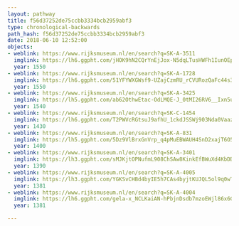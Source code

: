 ```yaml
---
layout: pathway
title: f56d37252de75ccbb3334bcb2959abf3
type: chronological-backwards
path_hash: f56d37252de75ccbb3334bcb2959abf3
date: 2018-06-10 12:52:00
objects:
- weblink: https://www.rijksmuseum.nl/en/search?q=SK-A-3511
  imglink: https://lh6.ggpht.com/jHOK9hN2CQrYnEjJox-N5dqLTusHWFh1IunOEpXvLDGbg_870n966g4vvAuz3lKhg3kUSct0wOKzytZkGR75Ljox3A3L=s200
  year: 1550
- weblink: https://www.rijksmuseum.nl/en/search?q=SK-A-1728
  imglink: https://lh6.ggpht.com/51YFYWXGWsf9-UZajCzmRU_rCVURozQaFc44s3pgGC1A4Vv7I0NV-z5zUH7KeWqtktgNrH-ST9cTPDLOTZcBKx6Y3RQ=s200
  year: 1550
- weblink: https://www.rijksmuseum.nl/en/search?q=SK-A-3425
  imglink: https://lh5.ggpht.com/ab62OthwEtac-OdLMQE-J_0tMI26RV6__Ixn5uvM30NLCIy5uuPf7eRLGwsq9ljCtSbUII9mBlGbTJY_REJCXVoiRA=s200
  year: 1540
- weblink: https://www.rijksmuseum.nl/en/search?q=SK-C-1454
  imglink: https://lh6.ggpht.com/T2PWVcRGtsuJ9afhU_1ckdJSSWj903Nda0Vaaz_UlPs22wNR0o6R7H_EvUkX2VpL6rm2_zinnk5Wy2COv5TLgzMkZO4=s200
  year: 1430
- weblink: https://www.rijksmuseum.nl/en/search?q=SK-A-831
  imglink: https://lh5.ggpht.com/5Dz9VlBrxGnVrp_q4pMuEBWAUH4SnD2xajT6O5FBXQhUIYARgn7w-Mec9HkDcuEtazi9XkYk25VgvHJ9x-I4UyBAIyPQ=s200
  year: 1400
- weblink: https://www.rijksmuseum.nl/en/search?q=SK-A-3401
  imglink: https://lh3.ggpht.com/sMJKjtOPNufmL908ChSAw8KinkEfBWuXd4KbDDub89dwSgyRwQoc4919vV7z-cY6_jXU1Etf9WYX5xGpf882zVK7IQMS=s200
  year: 1390
- weblink: https://www.rijksmuseum.nl/en/search?q=SK-A-4005
  imglink: https://lh3.ggpht.com/YGKSvCHBd4byIE5h7CAs4byjtKUJQL5ol9q0wTh5z-11Fa1sAq4J98TW1ME65EweabgxDwkbsnKQmcdKpX8CW8sxow=s200
  year: 1381
- weblink: https://www.rijksmuseum.nl/en/search?q=SK-A-4004
  imglink: https://lh6.ggpht.com/gela-x_NCLKaiAN-hPbjnDsdb7mzoEWjl86x6G972VeAWpso5fx4e99hTfPVTuTkmYG7V-p8_JIdc217ZaSOdznX4Mg=s200
  year: 1381

---
```

